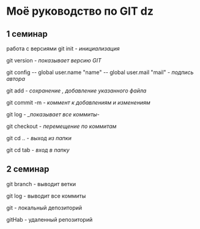 # Моё руководство по GIT dz
## 1 семинар
работа с версиями
git init - *_инициализация_*

git version - *_показывает версию GIT_*

git config -- global user.name "name"
           -- global user.mail "mail" - *_подпись автора_*

git add - *_сохранение , добавление указанного файла_*

git commit -m - *_коммент к добавлениям и изменениям_*

git log - *_показывает все коммиты-*

git checkout - *_перемещение по коммитам_*

git cd .. - *_выход из папки_*

git cd tab - *_вход в папку_*

## 2 семинар

git branch - выводит ветки

git log - выводит все коммиты

git - локальный депозиторий

gitHab - удаленный репозиторий
